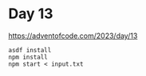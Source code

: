 # Day 13

https://adventofcode.com/2023/day/13

```
asdf install
npm install
npm start < input.txt
```
